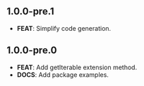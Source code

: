 ## 1.0.0-pre.1

 - **FEAT**: Simplify code generation.

## 1.0.0-pre.0

 - **FEAT**: Add getIterable extension method.
 - **DOCS**: Add package examples.

